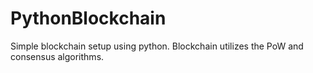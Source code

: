 # PythonBlockchain
Simple blockchain setup using python. Blockchain utilizes the PoW and consensus algorithms. 
